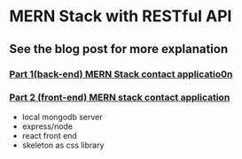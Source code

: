 # MERN Stack with RESTful API

## See the blog post for more explanation
### [Part 1(back-end) MERN Stack contact applicatio0n](https://www.codanv.com/blog/building-basic-contact-web-application-using-mern-stack-restful-api-crud-operations-part1)

### [Part 2 (front-end) MERN stack contact application](https://www.codanv.com/blog/building-basic-contact-web-application-using-mern-stack-restful-api-crud-operations-part2)

- local mongodb server
- express/node
- react front end
- skeleton as css library
